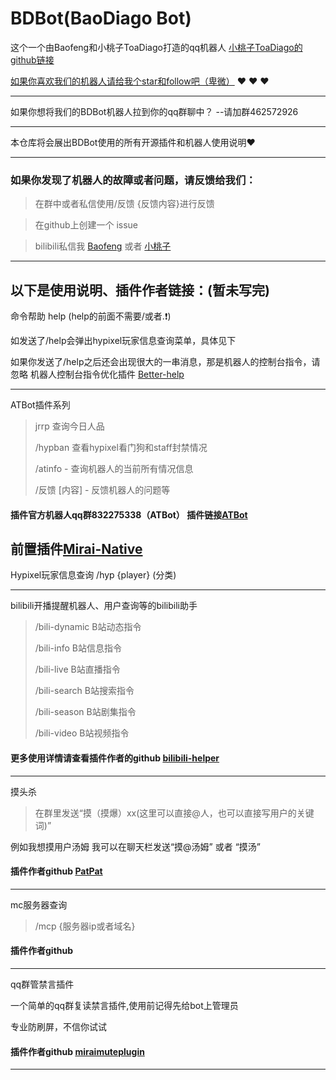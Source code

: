 # BDBot(BaoDiago Bot)

这个一个由Baofeng和小桃子ToaDiago打造的qq机器人
[小桃子ToaDiago的github链接](https://github.com/ToaDiago)

[如果你喜欢我们的机器人请给我个star和follow吧（卑微）](https://github.com/baofengqwq/BDBot) :heart: :heart: :heart: 

---

如果你想将我们的BDBot机器人拉到你的qq群聊中？
--请加群462572926

---

本仓库将会展出BDBot使用的所有开源插件和机器人使用说明:heart:

---

### 如果你发现了机器人的故障或者问题，请反馈给我们：
>在群中或者私信使用/反馈 {反馈内容}进行反馈

>在github上创建一个 issue

>bilibili私信我 [Baofeng](https://space.bilibili.com/499042573) 或者
[小桃子](https://space.bilibili.com/1976392384)

---

## 以下是使用说明、插件作者链接：(暂未写完)

命令帮助
help (help的前面不需要/或者.:heavy_exclamation_mark:)

如发送了/help会弹出hypixel玩家信息查询菜单，具体见下

如果你发送了/help之后还会出现很大的一串消息，那是机器人的控制台指令，请忽略
机器人控制台指令优化插件 [Better-help](https://github.com/YehowahLiu/better-help-mirai-plugin)

---

ATBot插件系列
>jrrp 查询今日人品
>
>/hypban 查看hypixel看门狗和staff封禁情况
>
>/atinfo - 查询机器人的当前所有情况信息
>
>/反馈 [内容] - 反馈机器人的问题等

#### 插件官方机器人qq群832275338（ATBot） 插件链接[ATBot](https://github.com/AxT-Team/ATBot)

前置插件[Mirai-Native](https://github.com/cssxsh/mirai-native)
---

Hypixel玩家信息查询
/hyp {player} (分类)



---

bilibili开播提醒机器人、用户查询等的bilibili助手

> /bili-dynamic B站动态指令
> 
> /bili-info B站信息指令
> 
> /bili-live B站直播指令
> 
> /bili-search B站搜索指令
> 
> /bili-season B站剧集指令
> 
> /bili-video B站视频指令

#### 更多使用详情请查看插件作者的github [bilibili-helper](https://github.com/cssxsh/bilibili-helper)

---

摸头杀

>在群里发送“摸（摸爆）xx(这里可以直接@人，也可以直接写用户的关键词)”

例如我想摸用户汤姆
我可以在聊天栏发送“摸@汤姆” 或者 “摸汤”

#### 插件作者github [PatPat](https://github.com/LaoLittle/PatPat)

---

mc服务器查询
>/mcp {服务器ip或者域名}

#### 插件作者github []()

---

qq群管禁言插件

一个简单的qq群复读禁言插件,使用前记得先给bot上管理员

专业防刷屏，不信你试试

#### 插件作者github [miraimuteplugin](https://github.com/JOYACEpoor/miraimuteplugin)

---




